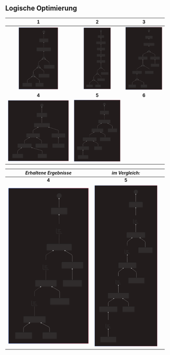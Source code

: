 <!-- -->
 ## Logische Optimierung

|  1  |  2  |  3  |
|:---:|:---:|:---:|
| <img src="img/canonic-001.svg" width=65%> |<img src="img/canonic-002.svg" width=58%> | <img src="img/canonic-003.svg" width=100%> |
|**4**|**5**|**6**|
| <img src="img/canonic-004.svg" width=100%> | <img src="img/canonic-005.svg" width=100%> |  |

| *Erhaltene Ergebnisse* |*im Vergleich:* | |
|:---:|:---:|:---:|
|  **4**|**5**|   |
| <img src="img/results-canon-004.svg" width=100%> | <img src="img/results-canon-005.svg" width=100%> |  |

